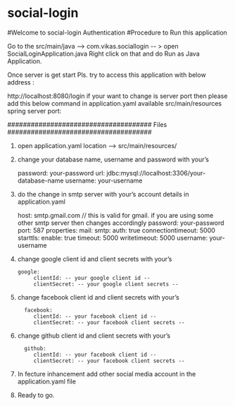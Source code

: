 # social-login

#Welcome to social-login Authentication
#Procedure to Run this application

Go to the src/main/java -->  com.vikas.sociallogin -- > open SocialLoginApplication.java
Right click on that and do Run as Java Application.
 
Once server is get start Pls. try to access this application with below address : 

   http://localhost:8080/login
   if your want to change is server port then please add this below command in application.yaml available src/main/resources
 spring
   server
     port: <your desire port>


#####################################
Files
#####################################
1. open application.yaml location --> src/main/resources/
2. change your database name, username and password with your’s

    password: your-password
    url: jdbc:mysql://localhost:3306/your-database-name
    username: your-username


3. do the change in smtp server with your’s account details in application.yaml
 
    host: smtp.gmail.com // this is valid for gmail. if you are using some other smtp server then changes accordingly 
    password: your-password
    port: 587
    properties:
      mail:
        smtp:
          auth: true
          connectiontimeout: 5000
          starttls:
            enable: true
          timeout: 5000
          writetimeout: 5000
    username: your-username


4. change google client id and client secrets with your’s
    
       google:
            clientId: -- your google client id --
            clientSecret: -- your google client secrets --

5. change facebook client id and client secrets with your’s

         facebook:
            clientId: -- your facebook client id --
            clientSecret: -- your facebook client secrets --
			
			
5. change github client id and client secrets with your’s

         github:
            clientId: -- your facebook client id --
            clientSecret: -- your facebook client secrets --

7. In fecture inhancement add other social media account in the application.yaml file

8. Ready to go.



